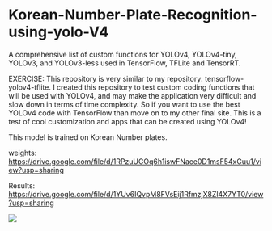 # Korean-Number-Plate-Recognition-using-yolo-V4

A comprehensive list of custom functions for YOLOv4, YOLOv4-tiny, YOLOv3, and YOLOv3-less used in TensorFlow, TFLite and TensorRT.

EXERCISE: This repository is very similar to my repository: tensorflow-yolov4-tflite. I created this repository to test custom coding functions that will be used with YOLOv4, and may make the application very difficult and slow down in terms of time complexity. So if you want to use the best YOLOv4 code with TensorFlow than move on to my other final site. This is a test of cool customization and apps that can be created using YOLOv4!

This model is trained on Korean Number plates.

weights:
https://drive.google.com/file/d/1RPzuUCOq6h1iswFNace0D1msF54xCuu1/view?usp=sharing

Results:
https://drive.google.com/file/d/1YUv6IQvpM8FVsEij1RfmzjX8Zl4X7YT0/view?usp=sharing


![](.gif)

